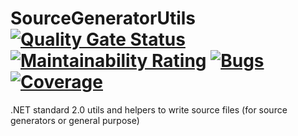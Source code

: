 # SourceGeneratorUtils [![Quality Gate Status](https://sonarcloud.io/api/project_badges/measure?project=thenameless314159_SourceGeneratorUtils&metric=alert_status)](https://sonarcloud.io/summary/new_code?id=thenameless314159_SourceGeneratorUtils) [![Maintainability Rating](https://sonarcloud.io/api/project_badges/measure?project=thenameless314159_SourceGeneratorUtils&metric=sqale_rating)](https://sonarcloud.io/summary/new_code?id=thenameless314159_SourceGeneratorUtils) [![Bugs](https://sonarcloud.io/api/project_badges/measure?project=thenameless314159_SourceGeneratorUtils&metric=bugs)](https://sonarcloud.io/summary/new_code?id=thenameless314159_SourceGeneratorUtils) [![Coverage](https://sonarcloud.io/api/project_badges/measure?project=thenameless314159_SourceGeneratorUtils&metric=coverage)](https://sonarcloud.io/summary/new_code?id=thenameless314159_SourceGeneratorUtils)
.NET standard 2.0 utils and helpers to write source files (for source generators or general purpose)
